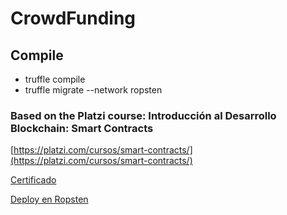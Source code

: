 # CrowdFunding

## Compile

- truffle compile
- truffle migrate --network ropsten

### Based on the Platzi course: Introducción al Desarrollo Blockchain: Smart Contracts

[https://platzi.com/cursos/smart-contracts/](https://platzi.com/cursos/smart-contracts/)

[Certificado](https://platzi.com/p/glopez89/curso/2561-course/diploma/detalle/)

[Deploy en Ropsten](https://ropsten.etherscan.io/address/0x0703f84313131a6c8ea2be52619d0847e3c66441)
